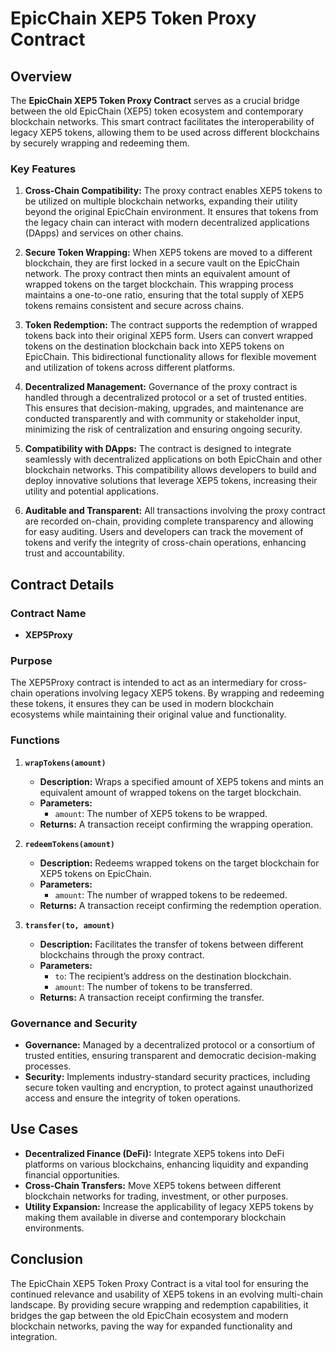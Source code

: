 # EpicChain XEP5 Token Proxy Contract

## Overview

The **EpicChain XEP5 Token Proxy Contract** serves as a crucial bridge between the old EpicChain (XEP5) token ecosystem and contemporary blockchain networks. This smart contract facilitates the interoperability of legacy XEP5 tokens, allowing them to be used across different blockchains by securely wrapping and redeeming them. 

### Key Features

1. **Cross-Chain Compatibility:**
   The proxy contract enables XEP5 tokens to be utilized on multiple blockchain networks, expanding their utility beyond the original EpicChain environment. It ensures that tokens from the legacy chain can interact with modern decentralized applications (DApps) and services on other chains.

2. **Secure Token Wrapping:**
   When XEP5 tokens are moved to a different blockchain, they are first locked in a secure vault on the EpicChain network. The proxy contract then mints an equivalent amount of wrapped tokens on the target blockchain. This wrapping process maintains a one-to-one ratio, ensuring that the total supply of XEP5 tokens remains consistent and secure across chains.

3. **Token Redemption:**
   The contract supports the redemption of wrapped tokens back into their original XEP5 form. Users can convert wrapped tokens on the destination blockchain back into XEP5 tokens on EpicChain. This bidirectional functionality allows for flexible movement and utilization of tokens across different platforms.

4. **Decentralized Management:**
   Governance of the proxy contract is handled through a decentralized protocol or a set of trusted entities. This ensures that decision-making, upgrades, and maintenance are conducted transparently and with community or stakeholder input, minimizing the risk of centralization and ensuring ongoing security.

5. **Compatibility with DApps:**
   The contract is designed to integrate seamlessly with decentralized applications on both EpicChain and other blockchain networks. This compatibility allows developers to build and deploy innovative solutions that leverage XEP5 tokens, increasing their utility and potential applications.

6. **Auditable and Transparent:**
   All transactions involving the proxy contract are recorded on-chain, providing complete transparency and allowing for easy auditing. Users and developers can track the movement of tokens and verify the integrity of cross-chain operations, enhancing trust and accountability.

## Contract Details

### Contract Name

- **XEP5Proxy**

### Purpose

The XEP5Proxy contract is intended to act as an intermediary for cross-chain operations involving legacy XEP5 tokens. By wrapping and redeeming these tokens, it ensures they can be used in modern blockchain ecosystems while maintaining their original value and functionality.

### Functions

1. **`wrapTokens(amount)`**
   - **Description:** Wraps a specified amount of XEP5 tokens and mints an equivalent amount of wrapped tokens on the target blockchain.
   - **Parameters:**
     - `amount`: The number of XEP5 tokens to be wrapped.
   - **Returns:** A transaction receipt confirming the wrapping operation.

2. **`redeemTokens(amount)`**
   - **Description:** Redeems wrapped tokens on the target blockchain for XEP5 tokens on EpicChain.
   - **Parameters:**
     - `amount`: The number of wrapped tokens to be redeemed.
   - **Returns:** A transaction receipt confirming the redemption operation.

3. **`transfer(to, amount)`**
   - **Description:** Facilitates the transfer of tokens between different blockchains through the proxy contract.
   - **Parameters:**
     - `to`: The recipient’s address on the destination blockchain.
     - `amount`: The number of tokens to be transferred.
   - **Returns:** A transaction receipt confirming the transfer.

### Governance and Security

- **Governance:** Managed by a decentralized protocol or a consortium of trusted entities, ensuring transparent and democratic decision-making processes.
- **Security:** Implements industry-standard security practices, including secure token vaulting and encryption, to protect against unauthorized access and ensure the integrity of token operations.

## Use Cases

- **Decentralized Finance (DeFi):** Integrate XEP5 tokens into DeFi platforms on various blockchains, enhancing liquidity and expanding financial opportunities.
- **Cross-Chain Transfers:** Move XEP5 tokens between different blockchain networks for trading, investment, or other purposes.
- **Utility Expansion:** Increase the applicability of legacy XEP5 tokens by making them available in diverse and contemporary blockchain environments.

## Conclusion

The EpicChain XEP5 Token Proxy Contract is a vital tool for ensuring the continued relevance and usability of XEP5 tokens in an evolving multi-chain landscape. By providing secure wrapping and redemption capabilities, it bridges the gap between the old EpicChain ecosystem and modern blockchain networks, paving the way for expanded functionality and integration.
